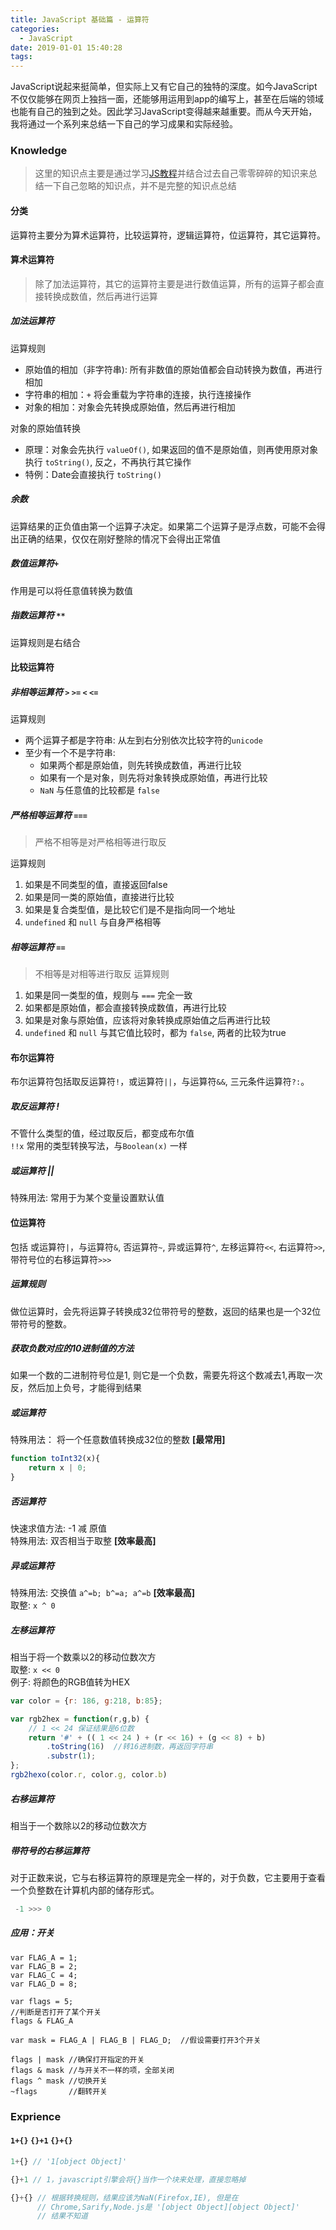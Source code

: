 ```yaml
---
title: JavaScript 基础篇 - 运算符
categories:
  - JavaScript
date: 2019-01-01 15:40:28
tags:
---
```


JavaScript说起来挺简单，但实际上又有它自己的独特的深度。如今JavaScript不仅仅能够在网页上独挡一面，还能够用运用到app的编写上，甚至在后端的领域也能有自己的独到之处。因此学习JavaScript变得越来越重要。而从今天开始，我将通过一个系列来总结一下自己的学习成果和实际经验。
 
### Knowledge  
> 这里的知识点主要是通过学习[JS教程](https://wangdoc.com/javascript)并结合过去自己零零碎碎的知识来总结一下自己忽略的知识点，并不是完整的知识点总结 
 
<!-- more -->

#### 分类
运算符主要分为算术运算符，比较运算符，逻辑运算符，位运算符，其它运算符。

#### 算术运算符
> 除了加法运算符，其它的运算符主要是进行数值运算，所有的运算子都会直接转换成数值，然后再进行运算

##### 加法运算符
运算规则
+ 原始值的相加（非字符串): 所有非数值的原始值都会自动转换为数值，再进行相加
+ 字符串的相加：`+` 将会重载为字符串的连接，执行连接操作
+ 对象的相加：对象会先转换成原始值，然后再进行相加

对象的原始值转换
+ 原理：对象会先执行 `valueOf()`, 如果返回的值不是原始值，则再使用原对象执行 `toString()`, 反之，不再执行其它操作
+ 特例：Date会直接执行 `toString()`

##### 余数
运算结果的正负值由第一个运算子决定。如果第二个运算子是浮点数，可能不会得出正确的结果，仅仅在刚好整除的情况下会得出正常值

##### 数值运算符`+`
作用是可以将任意值转换为数值

##### 指数运算符 `**`
运算规则是右结合 

#### 比较运算符

##### 非相等运算符 `>` `>=` `<` `<=` 
运算规则  
- 两个运算子都是字符串: 从左到右分别依次比较字符的`unicode`
- 至少有一个不是字符串:   
	- 如果两个都是原始值，则先转换成数值，再进行比较
	- 如果有一个是对象，则先将对象转换成原始值，再进行比较
	- `NaN` 与任意值的比较都是 `false`

##### 严格相等运算符 `===`
> 严格不相等是对严格相等进行取反

运算规则
1. 如果是不同类型的值，直接返回false
2. 如果是同一类的原始值，直接进行比较
3. 如果是复合类型值，是比较它们是不是指向同一个地址
4. `undefined` 和 `null` 与自身严格相等

##### 相等运算符 `==`
> 不相等是对相等进行取反 
运算规则
1. 如果是同一类型的值，规则与 `===` 完全一致
2. 如果都是原始值，都会直接转换成数值，再进行比较
3. 如果是对象与原始值，应该将对象转换成原始值之后再进行比较
4. `undefined` 和 `null` 与其它值比较时，都为 `false`, 两者的比较为true

#### 布尔运算符
布尔运算符包括取反运算符`!`，或运算符`||`，与运算符`&&`, 三元条件运算符`?:`。
##### 取反运算符 !
不管什么类型的值，经过取反后，都变成布尔值  
`!!x` 常用的类型转换写法，与`Boolean(x)` 一样

##### 或运算符 || 
特殊用法: 常用于为某个变量设置默认值

#### 位运算符
包括 或运算符`|`，与运算符`&`, 否运算符`~`, 异或运算符`^`, 左移运算符`<<`, 右运算符`>>`, 带符号位的右移运算符`>>>`

##### 运算规则
做位运算时，会先将运算子转换成32位带符号的整数，返回的结果也是一个32位带符号的整数。  

##### 获取负数对应的10进制值的方法
如果一个数的二进制符号位是1, 则它是一个负数，需要先将这个数减去1,再取一次反，然后加上负号，才能得到结果

##### 或运算符
特殊用法： 将一个任意数值转换成32位的整数 **[最常用]**
```js 
function toInt32(x){
	return x | 0;
}
```

##### 否运算符
快速求值方法: -1 减 原值  
特殊用法: 双否相当于取整 **[效率最高]**

##### 异或运算符
特殊用法: 交换值 `a^=b; b^=a; a^=b` **[效率最高]**  
取整: `x ^ 0`

##### 左移运算符
相当于将一个数乘以2的移动位数次方  
取整: `x << 0`  
例子: 将颜色的RGB值转为HEX
```js
var color = {r: 186, g:218, b:85};

var rgb2hex = function(r,g,b) {
	// 1 << 24 保证结果是6位数
	return '#' + (( 1 << 24 ) + (r << 16) + (g << 8) + b)
		.toString(16)  //转16进制数，再返回字符串
		.substr(1);  
};
rgb2hexo(color.r, color.g, color.b)
```
##### 右移运算符
相当于一个数除以2的移动位数次方

##### 带符号的右移运算符
对于正数来说，它与右移运算符的原理是完全一样的，对于负数，它主要用于查看一个负整数在计算机内部的储存形式。
```js
 -1 >>> 0
```

##### 应用：开关
```
var FLAG_A = 1;
var FLAG_B = 2;
var FLAG_C = 4;
var FLAG_D = 8;

var flags = 5;
//判断是否打开了某个开关
flags & FLAG_A

var mask = FLAG_A | FLAG_B | FLAG_D;  //假设需要打开3个开关

flags | mask //确保打开指定的开关
flags & mask //与开关不一样的项，全部关闭
flags ^ mask //切换开关
~flags       //翻转开关
```
 
### Exprience
#### `1+{}` `{}+1` `{}+{}`
```js
1+{} // '1[object Object]'

{}+1 // 1，javascript引擎会将{}当作一个块来处理，直接忽略掉

{}+{} // 根据转换规则，结果应该为NaN(Firefox,IE), 但是在
      // Chrome,Sarify,Node.js是 '[object Object][object Object]'
      // 结果不知道
```


